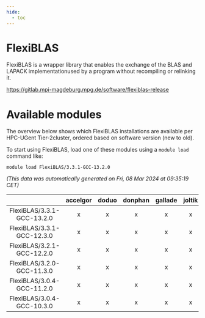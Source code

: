 ```yaml
---
hide:
  - toc
---
```


FlexiBLAS
=========


FlexiBLAS is a wrapper library that enables the exchange of the BLAS and LAPACK implementationused by a program without recompiling or relinking it.

https://gitlab.mpi-magdeburg.mpg.de/software/flexiblas-release
# Available modules


The overview below shows which FlexiBLAS installations are available per HPC-UGent Tier-2cluster, ordered based on software version (new to old).

To start using FlexiBLAS, load one of these modules using a `module load` command like:

```shell
module load FlexiBLAS/3.3.1-GCC-13.2.0
```

*(This data was automatically generated on Fri, 08 Mar 2024 at 09:35:19 CET)*  

| |accelgor|doduo|donphan|gallade|joltik|skitty|
| :---: | :---: | :---: | :---: | :---: | :---: | :---: |
|FlexiBLAS/3.3.1-GCC-13.2.0|x|x|x|x|x|x|
|FlexiBLAS/3.3.1-GCC-12.3.0|x|x|x|x|x|x|
|FlexiBLAS/3.2.1-GCC-12.2.0|x|x|x|x|x|x|
|FlexiBLAS/3.2.0-GCC-11.3.0|x|x|x|x|x|x|
|FlexiBLAS/3.0.4-GCC-11.2.0|x|x|x|x|x|x|
|FlexiBLAS/3.0.4-GCC-10.3.0|x|x|x|x|x|x|
